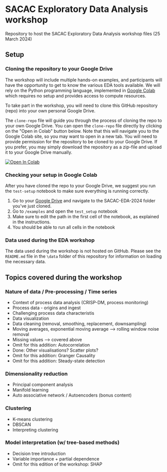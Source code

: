 # SACAC Exploratory Data Analysis workshop
Repository to host the SACAC Exploratory Data Analysis workshop files (25 March 2024)

## Setup

### Cloning the repository to your Google Drive
The workshop will include multiple hands-on examples, and participants will have the opportunity to get to know the various EDA tools available. We will rely on the Python programming language, implemented in [Google Colab](https://colab.google/) which requires no setup and provides access to compute resources.

To take part in the workshop, you will need to clone this GitHub repository (repo) into your own personal Google Drive.

The `clone-repo` file will guide you through the process of cloning the repo to your own Google Drive. You can open the `clone-repo` file directly by clicking on the "Open in Colab" button below. Note that this will navigate you to the Google Colab site, so you may want to open in a new tab. You will need to provide permission for the repository to be cloned to your Google Drive. If you prefer, you may simply download the repository as a zip-file and upload it to your Google Drive manually.

[![Open In Colab](https://colab.research.google.com/assets/colab-badge.svg)](https://colab.research.google.com/github/tmlouw/SACAC-EDA-2024/blob/main/clone-repo.ipynb)

### Checking your setup in Google Colab
After you have cloned the repo to your Google Drive, we suggest you run the `test-setup` notebook to make sure everything is running correctly. 
1. Go to your [Google Drive](https://drive.google.com/) and navigate to the SACAC-EDA-2024 folder you've just cloned.
2. Go to `/examples` and open the `test_setup` notebook
3. Make sure to edit the path in the first cell of the notebook, as explained in the instructions.
4. You should be able to run all cells in the notebook

### Data used during the EDA workshop
The data used during the workshop is not hosted on GitHub. Please see the `README.md` file in the `\data` folder of this repository for information on loading the necessary data.

## Topics covered during the workshop
### Nature of data / Pre-processing / Time series
* Context of process data analysis (CRISP-DM, process monitoring)
* Process data - origins and ingest
* Challenging process data characteristis
* Data visualization
* Data cleaning (removal, smoothing, replacement, downsampling)
* Moving averages, exponential moving average --> rolling window noise removal
* Missing values --> covered above
* Omit for this addition: Autocorrelation
* Done: Other visualisations? Scatter plots?
* Omit for this addition: Granger Causality
* Omit for this addition: Steady-state detection 

### Dimensionality reduction
*	Principal component analysis
*	Manifold learning
*	Auto associative network / Autoencoders (bonus content)

### Clustering
*	K-means clustering
*	DBSCAN
*	Interpreting clustering

### Model interpretation (w/ tree-based methods)
*	Decision tree introduction
*	Variable importance + partial dependence
*	Omit for this edition of the workshop: SHAP
